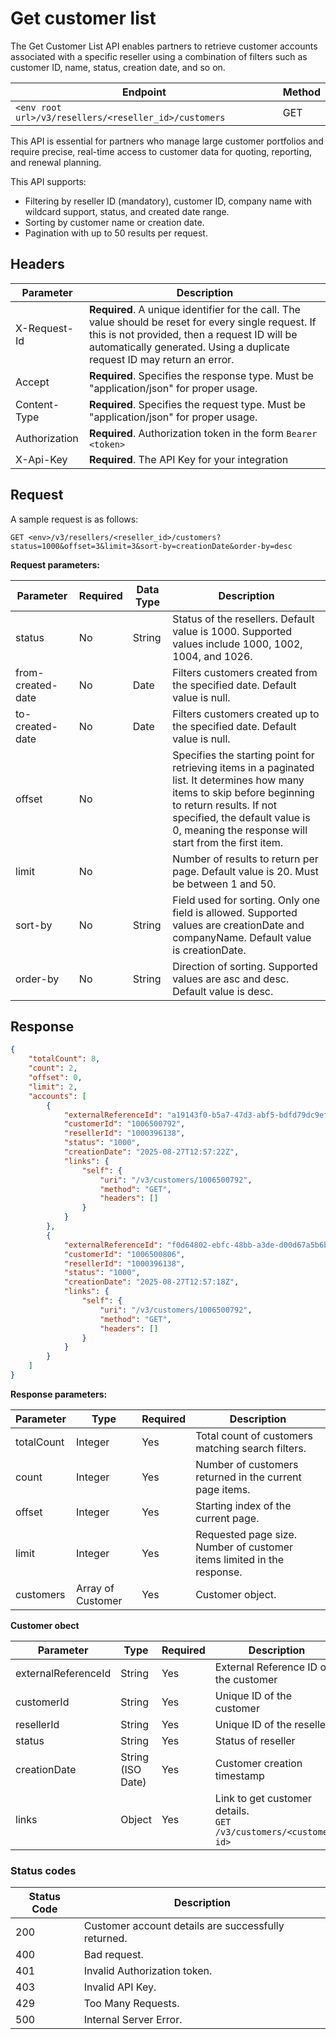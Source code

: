 # Get customer list

The Get Customer List API enables partners to retrieve customer accounts associated with a specific reseller using a combination of filters such as customer ID, name, status, creation date, and so on.

| Endpoint | Method|
|--|--|
|`<env root url>/v3/resellers/<reseller_id>/customers` |GET |

This API is essential for partners who manage large customer portfolios and require precise, real-time access to customer data for quoting, reporting, and renewal planning.

This API supports:

- Filtering by reseller ID (mandatory), customer ID, company name with wildcard support, status, and created date range.
- Sorting by customer name or creation date.
- Pagination with up to 50 results per request.

## Headers

| Parameter        | Description                                                                                                                                                                                                                      |
|------------------|----------------------------------------------------------------------------------------------------------------------------------------------------------------------------------------------------------------------------------|
| X-Request-Id     | **Required**. A unique identifier for the call. The value should be reset for every single request. If this is not provided, then a request ID will be automatically generated. Using a duplicate request ID may return an error.              |
| Accept           | **Required**. Specifies the response type. Must be "application/json" for proper usage.                                                                                                                                          |
| Content-Type     | **Required**. Specifies the request type. Must be "application/json" for proper usage.                                                                                                                                           |
| Authorization    | **Required**. Authorization token in the form `Bearer <token>`                                                                                                                                                                   |
| X-Api-Key        | **Required**. The API Key for your integration                                                                                                                                                                                   |

## Request

A sample request is as follows:

`GET <env>/v3/resellers/<reseller_id>/customers?status=1000&offset=3&limit=3&sort-by=creationDate&order-by=desc`

**Request  parameters:**

| Parameter            | Required | Data Type | Description                                                                                                                                       |
|----------------|----------|-----------|---------------------------------------------------------------------------------------------------------------------------------------------------|
| status         | No       | String    | Status of the resellers. Default value is 1000. Supported values include 1000, 1002, 1004, and 1026.          |
| from-created-date| No       | Date      | Filters customers created from the specified date. Default value is null.                                                |
| to-created-date  | No       | Date      | Filters customers created up to the specified date. Default value is null.                                                  |
| offset         | No       |           | Specifies the starting point for retrieving items in a paginated list. It determines how many items to skip before beginning to return results. If not specified, the default value is 0, meaning the response will start from the first item.                                                             |
| limit          | No       |           | Number of results to return per page. Default value is 20. Must be between 1 and 50.                                                      |
| sort-by        | No       | String    | Field used for sorting. Only one field is allowed. Supported values are creationDate and companyName. Default value is creationDate.        |
| order-by       | No       | String    | Direction of sorting. Supported values are asc and desc. Default value is desc.                                                         |

## Response

```json
{
    "totalCount": 8,
    "count": 2,
    "offset": 0,
    "limit": 2,
    "accounts": [
        {
            "externalReferenceId": "a19143f0-b5a7-47d3-abf5-bdfd79dc9ef",
            "customerId": "1006500792",
            "resellerId": "1000396138",
            "status": "1000",
            "creationDate": "2025-08-27T12:57:22Z",
            "links": {
                "self": {
                    "uri": "/v3/customers/1006500792",
                    "method": "GET",
                    "headers": []
                }
            }
        },
        {
            "externalReferenceId": "f0d64802-ebfc-48bb-a3de-d00d67a5b6b",
            "customerId": "1006500806",
            "resellerId": "1000396138",
            "status": "1000",
            "creationDate": "2025-08-27T12:57:18Z",
            "links": {
                "self": {
                    "uri": "/v3/customers/1006500792",
                    "method": "GET",
                    "headers": []
                }
            }
        }
    ]
}
```

**Response parameters:**

| **Parameter**     | **Type**           | **Required** | **Description** |
|---------------|--------------------|--------------|------------------|
| totalCount  | Integer             | Yes          | Total count of customers matching search filters. |
| count       | Integer             | Yes          | Number of customers returned in the current page items. |
| offset     | Integer             | Yes          | Starting index of the current page. |
| limit      | Integer             | Yes          | Requested page size. Number of customer items limited in the response. |
| customers   | Array of Customer   | Yes          | Customer object. |

**Customer obect**

| **Parameter**     | **Type**           | **Required** | **Description** |
|---------------|--------------------|--------------|------------------|
| externalReferenceId | String             | Yes          | External Reference ID of the customer                                                                                                                                       |
| customerId       | String             | Yes          | Unique ID of the customer                                                                                                                                |
| resellerId          | String             | Yes          | Unique ID of the reseller                                                                                                                                   |
| status              | String             | Yes          | Status of reseller                                                                                                                                          |
| creationDate        | String  (ISO Date) | Yes          | Customer creation timestamp                                                                                                                                               |
| links               | Object             | Yes          | Link to get customer details. <br /> `GET /v3/customers/<customer-id>` <br />  |

### Status codes

| **Status Code** | **Description**                                      |
|------------------|------------------------------------------------------|
| 200              | Customer account details are successfully returned. |
| 400              | Bad request.                                         |
| 401              | Invalid Authorization token.                         |
| 403              | Invalid API Key.                                     |
| 429              | Too Many Requests.                                   |
| 500              | Internal Server Error.                               |
